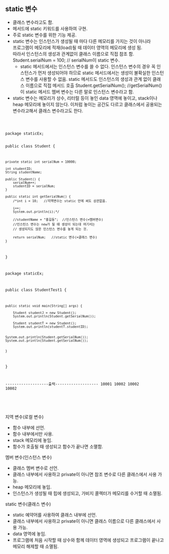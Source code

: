 ## static 변수
- 클래스 변수라고도 함.
- 메서드에 static 키워드를 사용하여 구현.
- 주로 static 변수를 위한 기능 제공.
- static 변수는 인스턴스가 생성될 때 마다 다른 메모리를 가지는 것이 아니라   
  프로그램이 메모리에 적재(load)될 때 데이터 영역의 메모리에 생성 됨.   
  따라서 인스턴스의 생성과 관계없이 클래스 이름으로 직접 참조 함.
  Student.serialNum = 100; // serialNum이 static 변수.
  - static 메서드에서는 인스턴스 변수를 쓸 수 없다. 
  인스턴스 변수의 경우 꼭 인스턴스가 먼저 생성되어야 하므로 static 메서드에서는 생성이 불확실한 인스턴스 변수를 사용할 수 없음.
  static 메서드도 인스턴스의 생성과 관계 없이 클래스 이름으로 직접 메서드 호출
  Student.getSerialNum(); //getSerialNum()이 static 메서드
  멤버 변수는 다른 말로 인스턴스 변수라고 함.
- static 변수는 메모리가 상수, 리터럴 등이 놓인 data 영역에 놓이고, stack이나 heap 메모리에 놓이지 않는다. 
  이처럼 놓이는 공간도 다르고 클래스에서 공용되는 변수라고해서 클래스 변수라고도 한다.

<code>
  <pre>
package staticEx;

public class Student {

	private static int serialNum = 10000;
	
	int studentID;
	String studentName;
	
	public Student() {
		serialNum++;
		studentID = serialNum;
	}

	public static int getSerialNum() {
		/*int i = 10;	//지역변수는 static 안에 써도 상관없음.
		
		i++;
		System.out.println(i);*/
		
		//studentName = "홍길동";	//인스턴스 변수(=멤버변수)
		//인스턴스 변수는 new가 될 때 생성이 되는데 여기서는
		// 생성되지도 않은 인스턴스 변수를 놓게 되는 것.
		
		return serialNum;	//static 변수(=클래스 변수)
	}
	
}






package staticEx;

public class StudentTest1 {

	public static void main(String[] args) {

		Student studentJ = new Student();
		System.out.println(Student.getSerialNum());
	
		Student studentT = new Student();
		System.out.println(studentT.studentID);
		
		
	System.out.println(Student.getSerialNum());
	System.out.println(Student.getSerialNum());
	
	
	}
}

-------------------출력-------------------
10001
10002
10002
10002

</code>
  </pre>
  
  
  
지역 변수(로컬 변수) 
- 함수 내부에 선언.
- 함수 내부에서만 사용.
- stack 메모리에 놓임.
- 함수가 호출될 때 생성되고 함수가 끝나면 소멸함.

멤버 변수(인스턴스 변수)
- 클래스 멤버 변수로 선언.
- 클래스 내부에서 사용하고 private이 아니면 참조 변수로 다른 클래스에서 사용 가능.
- heap 메모리에 놓임.
- 인스턴스가 생성될 때 힙에 생성되고, 가비지 콜렉터가 메모리를 수거할 때 소멸됨.

static 변수(클래스 변수)
- static 예약어를 사용하여 클래스 내부에 선언.
- 클래스 내부에서 사용하고 private이 아니면 클래스 이름으로 다른 클래스에서 사용 가능.
- data 영역에 놓임.
- 프로그램에 처음 시작할 때 상수와 함께 데이터 영역에 생성되고 프로그램이 끝나고 메모리 해제할 때 소멸됨.
